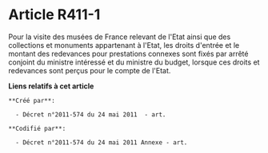 # Article R411-1

Pour la visite des musées de France relevant de l'Etat ainsi que des collections et monuments appartenant à l'Etat, les
droits d'entrée et le montant des redevances pour prestations connexes sont fixés par arrêté conjoint du ministre intéressé
et du ministre du budget, lorsque ces droits et redevances sont perçus pour le compte de l'Etat.

**Liens relatifs à cet article**

	**Créé par**:

	  - Décret n°2011-574 du 24 mai 2011  - art.

	**Codifié par**:

	  - Décret n°2011-574 du 24 mai 2011 Annexe - art.
